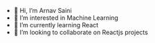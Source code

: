 - 👋 Hi, I’m Arnav Saini
- 👀 I’m interested in Machine Learning
- 🌱 I’m currently learning React
- 💞️ I’m looking to collaborate on Reactjs projects



